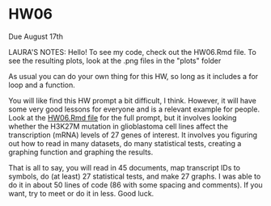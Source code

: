 # HW06
Due August 17th

LAURA'S NOTES: Hello! To see my code, check out the HW06.Rmd file. To see the resulting plots, look at the .png files in the "plots" folder

As usual you can do your own thing for this HW, so long as it includes a for loop and a function. 

You will like find this HW prompt a bit difficult, I think. However, it will have some very good lessons for everyone and is a relevant example for people. Look at the [HW06.Rmd file](HW06.Rmd) for the full prompt, but it involves looking whether the H3K27M mutation in glioblastoma cell lines affect the transcription (mRNA) levels of 27 genes of interest. It involves you figuring out how to read in many datasets, do many statistical tests, creating a graphing function and graphing the results. 

That is all to say, you will read in 45 documents, map transcript IDs to symbols, do (at least) 27 statistical tests, and make 27 graphs. I was able to do it in about 50 lines of code (86 with some spacing and comments). If you want, try to meet or do it in less. Good luck. 

